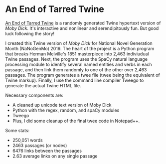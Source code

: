 # An End of Tarred Twine
[An End of Tarred Twine](https://fugitivetexts.net/tarredtwine/index.html) is a randomly generated Twine hypertext version of _Moby Dick_. It's interactive and nonlinear and serendipitously fun. But good luck following the story!

I created this Twine version of _Moby Dick_ for National Novel Generation Month (NaNoGenMo) 2019. The heart of the project is a Python program that breaks Herman Melville's 1851 masterpiece into 2,463 indiviudual Twine passages. Next, the program uses the SpaCy natural language processing module to identify several named entities and verbs in each passage, and then link them randomly to one of the other over 2,463 passages. The program generates a twee file (twee being the equivalent of Twine markup). Finally, I use the command line compiler Tweego to generate the actual Twine HTML file.  

Necessary components are:
* A cleaned up unicode text version of Moby Dick
* Python with the regex, random, and spaCy modules
* Tweego
* Plus, I did some cleanup of the final twee code in Notepad++.

Some stats:
* 250,051 words
* 2463 passages (or nodes)
* 6476 links between the passages
* 2.63 average links on any single passage
